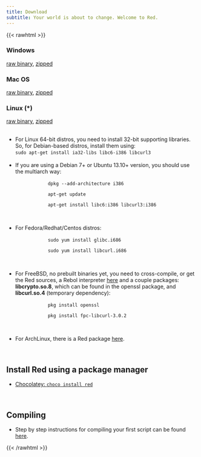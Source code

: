 ```yaml
---
title: Download
subtitle: Your world is about to change. Welcome to Red.
---
```


{{< rawhtml >}}

<h3>Windows</h3>
<a href="https://static.red-lang.org/dl/auto/win/red-latest.exe">raw binary</a>, <a href="https://static.red-lang.org/dl/auto/win/red-latest.zip">zipped</a>

<h3>Mac OS</h3>
<a href="https://static.red-lang.org/dl/auto/mac/red-latest.exe">raw binary</a>, <a href="https://static.red-lang.org/dl/auto/mac/red-latest.zip">zipped</a><br>

<h3>Linux (*)</h3> 
<a href="https://static.red-lang.org/dl/auto/linux/red-latest.exe">raw binary</a>, <a href="https://static.red-lang.org/dl/auto/linux/red-latest.zip">zipped</a><br>
<br>
<ul>
    <li>
        For Linux 64-bit distros, you need to install 32-bit supporting libraries. So, for Debian-based distros, install them using:<br>
        <code>sudo apt-get install ia32-libs libc6-i386 libcurl3</code>
    </li><br>
    <li>
        If you are using a Debian 7+ or Ubuntu 13.10+ version, you should use the multiarch way:<br>
        <code>
            dpkg --add-architecture i386<br>
            apt-get update<br>
            apt-get install libc6:i386 libcurl3:i386<br>
        </code>
    </li><br>
    <li>
        For Fedora/Redhat/Centos distros:<br>
        <code>
            sudo yum install glibc.i686<br>
            sudo yum install libcurl.i686<br>
        </code>
    </li><br>
    <li>
        For FreeBSD, no prebuilt binaries yet, you need to cross-compile, or get the Red sources, a Rebol interpreter <a href="http://www.rebol.com/downloads/v278/rebol-core-278-7-2.tar.gz">here</a> and a couple packages: <b>libcrypto.so.8</b>, which can be found in the openssl package, and <b>libcurl.so.4</b> (temporary dependency):<br>
        <code>
            pkg install openssl<br>
            pkg install fpc-libcurl-3.0.2<br>
        </code>
    </li><br>
    <li>
        For ArchLinux, there is a Red package <a href="https://aur.archlinux.org/packages/red/">here</a>.<br>
    </li>
</ul>
<br>

<h2>Install Red using a package manager</h2>
    <ul>
        <li>
            <a href="https://chocolatey.org/packages/red">Chocolatey:&nbsp<code>choco install red</code></a>
        </li>
    </ul>
<br>

<h2>Compiling</h2>
    <ul>
        <li>
            Step by step instructions for compiling your first script can be found <a href="https://github.com/dockimbel/Red/blob/master/README.md">here</a>.
        </li>
    </ul>

{{< /rawhtml >}}